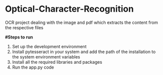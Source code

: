 # Optical-Character-Recognition
OCR project dealing with the image and pdf which extracts the content from the respective files

**#Steps to run**

1. Set up the development environment
2. Install pytesseract in your system and add the path of the installation to the system environment variables
3. Install all the required libraries and packages
4. Run the app.py code
